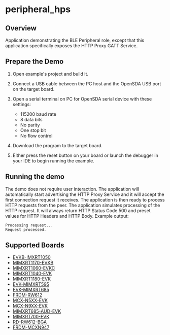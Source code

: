 # peripheral_hps

## Overview
Application demonstrating the BLE Peripheral role, except that this application specifically exposes the HTTP Proxy GATT Service.

## Prepare the Demo

1.  Open example's project and build it.

2.  Connect a USB cable between the PC host and the OpenSDA USB port on the target board.

3.  Open a serial terminal on PC for OpenSDA serial device with these settings:
    - 115200 baud rate
    - 8 data bits
    - No parity
    - One stop bit
    - No flow control

4.  Download the program to the target board.

5.  Either press the reset button on your board or launch the debugger in your IDE to begin running the example.

## Running the demo
The demo does not require user interaction. The application will automatically start advertising the HTTP Proxy Service and it will accept the first connection request it receives. The application is then ready to process HTTP requests from the peer. The application simulates processing of the HTTP request. It will always return HTTP Status Code 500 and preset values for HTTP Headers and HTTP Body. Example output:
~~~~~~~~~~~~~~~~~~~~~~~~~~~~~~~~~~~
Processing request...
Request processed.
~~~~~~~~~~~~~~~~~~~~~~~~~~~~~~~~~~~

## Supported Boards
- [EVKB-IMXRT1050](../../_boards/evkbimxrt1050/edgefast_bluetooth_examples/peripheral_hps/example_board_readme.md)
- [MIMXRT1170-EVKB](../../_boards/evkbmimxrt1170/edgefast_bluetooth_examples/peripheral_hps/example_board_readme.md)
- [MIMXRT1060-EVKC](../../_boards/evkcmimxrt1060/edgefast_bluetooth_examples/peripheral_hps/example_board_readme.md)
- [MIMXRT1040-EVK](../../_boards/evkmimxrt1040/edgefast_bluetooth_examples/peripheral_hps/example_board_readme.md)
- [MIMXRT1180-EVK](../../_boards/evkmimxrt1180/edgefast_bluetooth_examples/peripheral_hps/example_board_readme.md)
- [EVK-MIMXRT595](../../_boards/evkmimxrt595/edgefast_bluetooth_examples/peripheral_hps/example_board_readme.md)
- [EVK-MIMXRT685](../../_boards/evkmimxrt685/edgefast_bluetooth_examples/peripheral_hps/example_board_readme.md)
- [FRDM-RW612](../../_boards/frdmrw612/edgefast_bluetooth_examples/peripheral_hps/example_board_readme.md)
- [MCX-N5XX-EVK](../../_boards/mcxn5xxevk/edgefast_bluetooth_examples/peripheral_hps/example_board_readme.md)
- [MCX-N9XX-EVK](../../_boards/mcxn9xxevk/edgefast_bluetooth_examples/peripheral_hps/example_board_readme.md)
- [MIMXRT685-AUD-EVK](../../_boards/mimxrt685audevk/edgefast_bluetooth_examples/peripheral_hps/example_board_readme.md)
- [MIMXRT700-EVK](../../_boards/mimxrt700evk/edgefast_bluetooth_examples/peripheral_hps/example_board_readme.md)
- [RD-RW612-BGA](../../_boards/rdrw612bga/edgefast_bluetooth_examples/peripheral_hps/example_board_readme.md)
- [FRDM-MCXN947](../../_boards/frdmmcxn947/edgefast_bluetooth_examples/peripheral_hps/example_board_readme.md)
